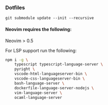 ### Dotfiles

```
git submodule update --init --recursive
```

#### Neovim requires the following:

Neovim > 0.5

For LSP support run the following:

```bash
npm i -g \
	typescript typescript-language-server \
	pyright \
	vscode-html-languageserver-bin \
	vscode-css-languageserver-bin \
	bash-language-server \
	dockerfile-language-server-nodejs \
	vim-language-server \
	ocaml-language-server
```
